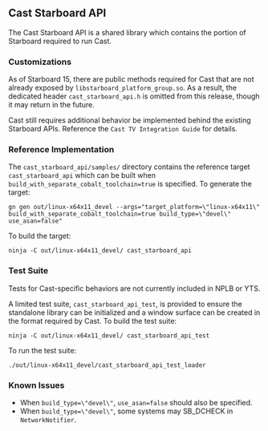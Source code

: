 ## Cast Starboard API

The Cast Starboard API is a shared library which contains the portion of
Starboard required to run Cast. 

### Customizations

As of Starboard 15, there are public methods required for Cast that are not
already exposed by `libstarboard_platform_group.so`. As a result, the dedicated
header `cast_starboard_api.h` is omitted from this release, though it may
return in the future.

Cast still requires additional behavior be implemented behind the existing
Starboard APIs. Reference the `Cast TV Integration Guide` for details.

### Reference Implementation

The `cast_starboard_api/samples/` directory contains the reference target
`cast_starboard_api` which can be built when
`build_with_separate_cobalt_toolchain=true` is specified. To generate the
target:

```
gn gen out/linux-x64x11_devel --args="target_platform=\"linux-x64x11\" build_with_separate_cobalt_toolchain=true build_type=\"devel\" use_asan=false"
```

To build the target:

```
ninja -C out/linux-x64x11_devel/ cast_starboard_api
```

### Test Suite

Tests for Cast-specific behaviors are not currently included in NPLB or YTS.

A limited test suite, `cast_starboard_api_test`, is provided to ensure the
standalone library can be initialized and a window surface can be created in the
format required by Cast. To build the test suite:

```
ninja -C out/linux-x64x11_devel/ cast_starboard_api_test
```

To run the test suite:

```
./out/linux-x64x11_devel/cast_starboard_api_test_loader 
```

### Known Issues

- When `build_type=\"devel\"`, `use_asan=false` should also be specified.
- When `build_type=\"devel\"`, some systems may SB_DCHECK in `NetworkNotifier`.
